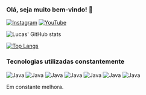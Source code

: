 ### Olá, seja muito bem-vindo! 🤝

[![Instagram](https://img.shields.io/badge/Instagram-E4405F?style=for-the-badge&logo=instagram&logoColor=white)](https://www.instagram.com/l_ucas.gabriel/)
[![YouTube](https://img.shields.io/badge/YouTube-FF0000?style=for-the-badge&logo=youtube&logoColor=white)](https://www.youtube.com/channel/UClpwZqUy63ZvtdONqKQ6IMw)

![Lucas' GitHub stats](https://github-readme-stats.vercel.app/api?username=LucasGabrielFontes&show_icons=true&theme=dark)

[![Top Langs](https://github-readme-stats.vercel.app/api/top-langs/?username=LucasGabrielFontes)](https://github.com/LucasGabrielFontes/github-readme-stats)

### Tecnologias utilizadas constantemente

<div style="display: inline_block">
  <img align="center" alt="Java" src="https://img.shields.io/badge/Java-ED8B00?style=for-the-badge&logo=openjdk&logoColor=white" />
  <img align="center" alt="Java" src="https://img.shields.io/badge/C-00599C?style=for-the-badge&logo=c&logoColor=white"/>
  <img align="center" alt="Java" src="https://img.shields.io/badge/GitHub-100000?style=for-the-badge&logo=github&logoColor=whit"/>
  <img align="center" alt="Java" src="https://img.shields.io/badge/GIT-E44C30?style=for-the-badge&logo=git&logoColor=white"/>
  <img align="center" alt="Java" src="https://img.shields.io/badge/JavaScript-F7DF1E?style=for-the-badge&logo=javascript&logoColor=black"/>
  <img align="center" alt="Java" src="https://img.shields.io/badge/HTML5-E34F26?style=for-the-badge&logo=html5&logoColor=white"/>
  <img align="center" alt="Java" src="https://img.shields.io/badge/CSS3-1572B6?style=for-the-badge&logo=css3&logoColor=white"/>
</div>

Em constante melhora.
